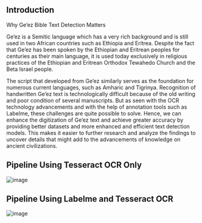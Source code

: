 ## Introduction

Why Ge’ez Bible Text Detection Matters

Ge’ez is a Semitic language which has a very rich background and is still used in two African countries such as Ethiopia and Eritrea. 
Despite the fact that Ge’ez has been spoken by the Ethiopian and Eritrean peoples for centuries as their main language, it is used today exclusively in religious practices of the Ethiopian and Eritrean Orthodox Tewahedo Church and the Beta Israel people.

The script that developed from Ge’ez similarly serves as the foundation for numerous current languages, such as Amharic and Tigrinya.
Recognition of handwritten Ge’ez text is technologically difficult because of the old writing and poor condition of several manuscripts. But as seen with the OCR technology advancements and with the help of annotation tools such as Labelme, these challenges are quite possible to solve. Hence, we can enhance the digitization of Ge’ez text and achieve greater accuracy by providing better datasets and more enhanced and efficient text detection models. 
This makes it easier to further research and analyze the findings to uncover details that might add to the advancements of knowledge on ancient civilizations.

## Pipeline Using Tesseract OCR Only

![image](https://github.com/allamiro/Medium/assets/279790/9281c94f-987d-4895-aaea-c1d03067484b)



## Pipeline Using Labelme and Tesseract OCR

![image](https://github.com/allamiro/Medium/assets/279790/e8a06e5c-f687-43c9-844f-a3f4a794c9cd)















